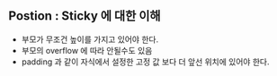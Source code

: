 ## Postion : Sticky 에 대한 이해

- 부모가 무조건 높이를 가지고 있어야 한다.
- 부모의 overflow 에 따라 안될수도 있음
- padding 과 같이 자식에서 설정한 고정 값 보다 더 앞선 위치에 있어야 한다.
